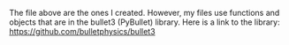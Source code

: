 The file above are the ones I created.
However, my files use functions and objects that are in the bullet3 (PyBullet) library.
Here is a link to the library: https://github.com/bulletphysics/bullet3
